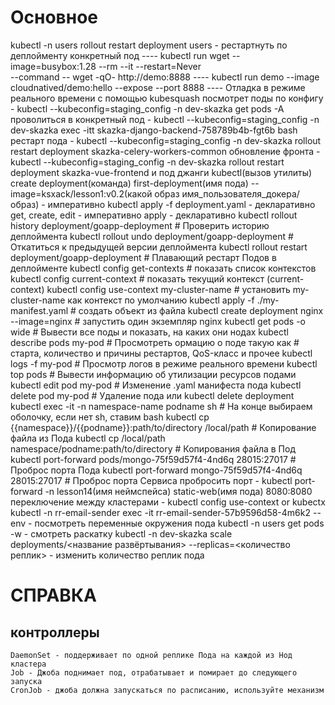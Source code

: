 # Основное
kubectl -n users rollout restart deployment users - рестартнуть по деплойменту конкретный под
	----   kubectl run wget --image=busybox:1.28 --rm --it --restart=Never \
	--command -- wget -qO- http://demo:8888
	----   kubectl run demo --image cloudnatived/demo:hello --expose --port 8888
	----   Отладка в режиме реального времени
	с помощью kubesquash
	посмотрет поды по конфигу - kubectl --kubeconfig=staging_config -n dev-skazka get pods -A
	проволиться в конкретный под - kubectl --kubeconfig=staging_config -n dev-skazka exec -itt skazka-django-backend-758789b4b-fgt6b bash
	рестарт пода - kubectl --kubeconfig=staging_config -n dev-skazka rollout restart deployment skazka-celery-workers-common
	обновление фронта -  kubectl --kubeconfig=staging_config -n dev-skazka rollout restart deployment skazka-vue-frontend и под джанги
	kubectl(вызов утилиты) create deployment(команда) first-deployment(имя пода)  --image=ksxack/lesson1:v0.2(какой образ имя_пользователя_докера/образ) - императивно
	kubectl apply -f deployment.yaml - декларативно
	get, create, edit - императивно
	apply - декларативно
	kubectl rollout history deployment/goapp-deployment     # Проверить историю деплоймента
	kubectl rollout undo deployment/goapp-deployment        # Откатиться к предыдущей версии деплоймента
	kubectl rollout restart deployment/goapp-deployment     # Плавающий рестарт Подов в деплойменте 
	kubectl config get-contexts                          # показать список контекстов
	kubectl config current-context                       # показать текущий контекст (current-context)
	kubectl config use-context my-cluster-name           # установить my-cluster-name как контекст по умолчанию
	kubectl apply -f ./my-manifest.yaml            # создать объект из файла
	kubectl create deployment nginx --image=nginx  # запустить один экземпляр nginx
	kubectl get pods -o wide                      # Вывести все поды и показать, на каких они нодах
	kubectl describe pods my-pod                  # Просмотреть 
	ормацию о поде такую как # старта, количество и причины рестартов, QoS-класс и прочее
	kubectl logs -f my-pod                        # Просмотр логов в режиме реального времени
	kubectl top pods                              # Вывести информацию об утилизации ресурсов подами
	kubectl edit pod my-pod                       # Изменение .yaml манифеста пода
	kubectl delete pod my-pod                       # Удаление пода или kubectl delete deployment 
	kubectl exec -it -n namespace-name podname sh   # На конце выбираем оболочку, если нет sh, ставим bash
	kubectl cp {{namespace}}/{{podname}}:path/to/directory /local/path  # Копирование файла из Пода
	kubectl cp /local/path namespace/podname:path/to/directory          # Копирования файла в Под
	kubectl port-forward pods/mongo-75f59d57f4-4nd6q 28015:27017  # Проброс порта Пода
	kubectl port-forward mongo-75f59d57f4-4nd6q 28015:27017       # Проброс порта Сервиса
	пробросить порт - kubectl port-forward  -n lesson14(имя неймспейса) static-web(имя пода) 8080:8080
	переключение между кластерами - kubectl config use-context <minikube> or kubectx
	kubectl -n rr-email-sender  exec -it rr-email-sender-57b9596d58-4m6k2 -- env - посмотреть переменные окружения пода
	kubectl -n users get pods -w - смотреть раскатку
	kubectl -n dev-skazka scale deployments/<название развёртывания> --replicas=<количество реплик> - изменить количество реплик пода
	

# СПРАВКА
## контроллеры
    DaemonSet - поддерживает по одной реплике Пода на каждой из Нод кластера
    Job - Джоба поднимает под, отрабатывает и помирает до следующего запуска
    CronJob - джоба должна запускаться по расписанию, используйте механизм